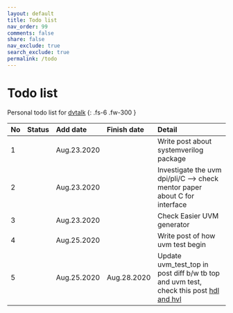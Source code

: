 ```yaml
---
layout: default
title: Todo list
nav_order: 99
comments: false
share: false
nav_exclude: true
search_exclude: true
permalink: /todo
---
```


# Todo list
Personal todo list for [dvtalk](https://dvtalk.me)
{: .fs-6 .fw-300 }

| No | Status      |Add date    | Finish date | Detail                                                                   |
|:---|:------------|:-----------|:------------|:-------------------------------------------------------------------------|
| 1  |             |Aug.23.2020 |             |Write post about systemverilog package                                    |
| 2  |             |Aug.23.2020 |             |Investigate the uvm dpi/pli/C --> check mentor paper about C for interface|
| 3  |             |Aug.23.2020 |             |Check Easier UVM generator                                                |
| 4  |             |Aug.25.2020 |             |Write post of how uvm test begin                                          |
| 5  |             |Aug.25.2020 |Aug.28.2020  |Update uvm_test_top in post diff b/w tb top and uvm test, check this post [hdl and hvl](https://www.techdesignforums.com/practice/technique/team-uvm-and-emulation-for-testbench-acceleration/)                |

